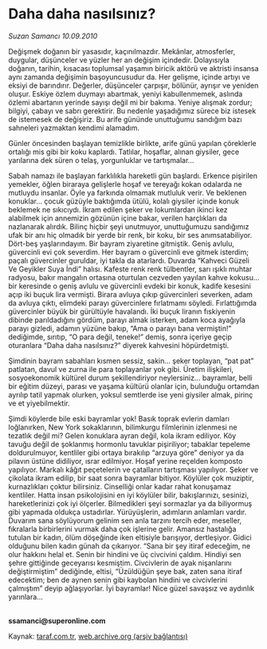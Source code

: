 # Daha daha nasılsınız?

*Suzan Samancı 10.09.2010*

<div class="yazi"><p>Değişmek doğanın bir yasasıdır, kaçınılmazdır. Mekânlar, atmosferler, duygular, düşünceler ve yüzler her an değişim içindedir. Dolayısıyla doğanın, tarihin, kısacası toplumsal yaşamın biricik aktörü ve aktristi insansa aynı zamanda değişimin başoyuncusudur da. Her gelişme, içinde artıyı ve eksiyi de barındırır. Değerler, düşünceler çarpışır, bölünür, ayrışır ve yeniden oluşur. Eskiye özlem duymayı abartmak, yeniyi kabullenmemek, aslında özlemi abartanın yerinde sayışı değil mi bir bakıma. Yeniye alışmak zordur; bilgiyi, çabayı ve sabrı gerektirir. Bu nedenle yaşadığımız sürece biz istesek de istemesek de değişiriz. Bu arife gününde unuttuğumu sandığım bazı sahneleri yazmaktan kendimi alamadım.</p>
<p>Günler öncesinden başlayan temizlikle birlikte, arife günü yapılan çöreklerle ortalığı mis gibi bir koku kaplardı. Tatlılar, hoşaflar, alınan giysiler, gece yarılarına dek süren o telaş, yorgunluklar ve tartışmalar...</p>
<p>Sabah namazı ile başlayan farklılıkla hareketli gün başlardı. Erkence pişirilen yemekler, öğlen biraraya gelişlerle hoşaf ve tereyağı kokan odalarda ne mutluydu insanlar. Öyle ya farkında olmamak mutluluk verir. Ve beklenen konuklar... çocuk güzüyle baktığımda ütülü, kolalı giysiler içinde konuk beklemek ne sıkıcıydı. İkram edilen şeker ve lokumlardan ikinci kez alabilmek için annemizin gözünün içine bakar, verilen harçlıkları da nazlanarak alırdık. Bilinç hiçbir şeyi unutmuyor, unuttuğumuzu sandığımız ufak bir anı hiç olmadık bir yerde bir renk, bir koku, bir ses anımsatabiliyor. Dört-beş yaşlarındayım. Bir bayram ziyaretine gitmiştik. Geniş avlulu, güvercinli evi çok severdim. Her bayram o güvercinli eve gitmek isterdim; paçalı güvercinler guruldar, iyi takla da atarlardı. Duvarda “Kahveci Güzeli Ve Geyikler Suya İndi” halısı. Kafeste renk renk tülbentler, sarı ışıklı muhtar radyosu, bakır mangalın ortasına oturtulan cezveden yayılan kahve kokusu... bir keresinde o geniş avlulu ve güvercinli evdeki bir konuk, kadife kesesini açıp iki buçuk lira vermişti. Birara avluya çıkıp güvercinleri severken, adam da avluya çıktı, elimdeki parayı güvercinlere fırlatmamı söyledi. Fırlattığımda güvercinler büyük bir gürültüyle havalandı. İki buçuk liranın fıskiyenin dibinde parıldadığını gördüm, parayı almak isterken, adam koca ayağıyla parayı gizledi, adamın yüzüne bakıp, “Ama o parayı bana vermiştin!” dediğimde, sırıtıp, “O para değil, teneke!” demiş, sonra içeriye geçip oturanlara “Daha daha nasılsınız?” diyerek kahvesini höpürdetmişti.</p>
<p>Şimdinin bayram sabahları kısmen sessiz, sakin... şeker toplayan, “pat pat” patlatan, davul ve zurna ile para toplayanlar yok gibi. Üretim ilişkileri, sosyoekonomik kültürel durum şekillendiriyor neylersiniz... bayramlar, belli bir eğitim düzeyi, parası ve yaşama kültürü olanlar için, bulunduğu ortamdan ayrılıp tatil yapmak olurken, yoksul semtlerde ise yeni giysiler almak, pirinç ve et yiyebilmektir.</p>
<p>Şimdi köylerde bile eski bayramlar yok! Basık toprak evlerin damları loğlanırken, New York sokaklarının, bilimkurgu filmlerinin izlenmesi ne tezatlık değil mi? Gelen konuklara ayran değil, kola ikram ediliyor. Köy tavuğu değil de şoklanmış hormonlu tavuklar pişiriliyor; tabaklar tepeleme doldurulmuyor, kentliler gibi ortaya bırakılıp “arzuya göre” deniyor ya da pilavın üstüne didiliyor, ısrar edilmiyor. Hoşaf yerine reçelden komposto yapılıyor. Markalı kâğıt peçetelerin ve çatalların tartışması yapılıyor. Şeker ve çikolata ikram edilip, bir saat sonra bayramlar bitiyor. Köylüler çok muziptir, kurnazlıkları çoktur bilirsiniz. Cinselliği onlar kadar rahat konuşamaz kentliler. Hatta insan psikolojisini en iyi köylüler bilir, bakışlarınızı, sesinizi, hareketlerinizi çok iyi ölçerler. Bilmedikleri şeyi sormazlar ya da biliyormuş gibi yapmada oldukça ustadırlar. Yürüyüşlerin, adımların anlamları vardır. Duvarım sana söylüyorum gelinim sen anla tarzını tercih eder, meseller, fıkralarla birbirlerini vurmak daha çok işlerine gelir. Amansız hastalığa tutulan bir kadın, ölüm döşeğinde iken eltisiyle barışıyor, dertleşiyor. Gidici olduğunu bilen kadın günah da çıkarıyor. “Sana bir şey itiraf edeceğim, ne olur hakkını helal et. Senin bir hindini ve üç civcivini çaldım. Hindiyi sen şehre gittiğinde geceyarısı kesmiştim. Civcivlerin de ayak nişanlarını değiştirmiştim” dediğinde, eltisi, “Üzüldüğün şeye bak, zaten sana itiraf edecektim; ben de aynen senin gibi kaybolan hindini ve civcivlerini çalmıştım” deyip ağlaşıyorlar. İyi bayramlar! Nice güzel savaşsız ve aydınlık yarınlara...</p>
<p><b><br/>ssamanci@superonline.com</b> </p></div>

Kaynak: [taraf.com.tr](http://www.taraf.com.tr:80/suzan-samanci/makale-daha-daha-nasilsiniz.htm), [web.archive.org (arşiv bağlantısı)](http://web.archive.org/web/20100912163415/http://www.taraf.com.tr:80/suzan-samanci/makale-daha-daha-nasilsiniz.htm)
